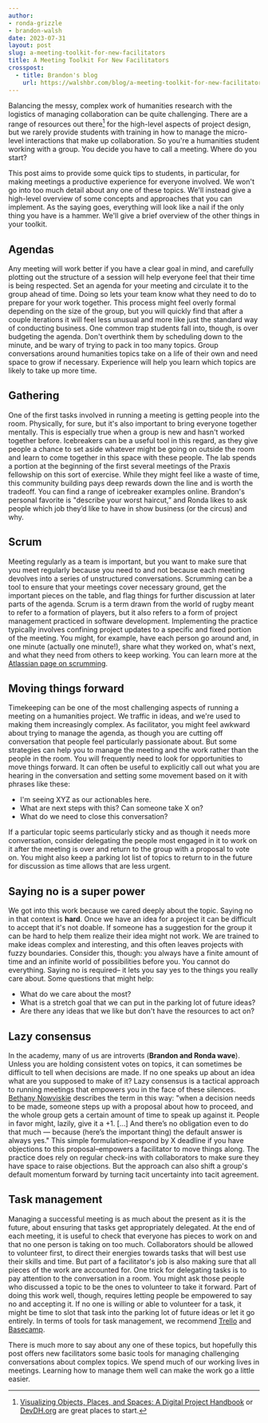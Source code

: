 ```yaml
---
author: 
- ronda-grizzle
- brandon-walsh
date: 2023-07-31
layout: post
slug: a-meeting-toolkit-for-new-facilitators
title: A Meeting Toolkit For New Facilitators
crosspost:
  - title: Brandon's blog
    url: https://walshbr.com/blog/a-meeting-toolkit-for-new-facilitators
---
```


Balancing the messy, complex work of humanities research with the logistics of managing collaboration can be quite challenging. There are a range of resources out there[^1] for the high-level aspects of project design, but we rarely provide students with training in how to manage the micro-level interactions that make up collaboration. So you're a humanities student working with a group. You decide you have to call a meeting. Where do you start?

This post aims to provide some quick tips to students, in particular, for making meetings a productive experience for everyone involved. We won't go into too much detail about any one of these topics. We'll instead give a high-level overview of some concepts and approaches that you can implement. As the saying goes, everything will look like a nail if the only thing you have is a hammer. We'll give a brief overview of the other things in your toolkit. 

## Agendas

Any meeting will work better if you have a clear goal in mind, and carefully plotting out the structure of a session will help everyone feel that their time is being respected. Set an agenda for your meeting and circulate it to the group ahead of time. Doing so lets your team know what they need to do to prepare for your work together. This process might feel overly formal depending on the size of the group, but you will quickly find that after a couple iterations it will feel less unusual and more like just the standard way of conducting business. One common trap students fall into, though, is over budgeting the agenda. Don't overthink them by scheduling down to the minute, and be wary of trying to pack in too many topics. Group conversations around humanities topics take on a life of their own and need space to grow if necessary. Experience will help you learn which topics are likely to take up more time. 

## Gathering

One of the first tasks involved in running a meeting is getting people into the room. Physically, for sure, but it's also important to bring everyone together mentally. This is especially true when a group is new and hasn't worked together before. Icebreakers can be a useful tool in this regard, as they give people a chance to set aside whatever might be going on outside the room and learn to come together in this space with these people. The lab spends a portion at the beginning of the first several meetings of the Praxis fellowship on this sort of exercise. While they might feel like a waste of time, this community building pays deep rewards down the line and is worth the tradeoff. You can find a range of icebreaker examples online. Brandon's personal favorite is "describe your worst haircut,” and Ronda likes to ask people which job they’d like to have in show business (or the circus) and why.

## Scrum

Meeting regularly as a team is important, but you want to make sure that you meet regularly because you need to and not because each meeting devolves into a series of unstructured conversations. Scrumming can be a tool to ensure that your meetings cover necessary ground, get the important pieces on the table, and flag things for further discussion at later parts of the agenda. Scrum is a term drawn from the world of rugby meant to refer to a formation of players, but it also refers to a form of project management practiced in software development. Implementing the practice typically involves confining project updates to a specific and fixed portion of the meeting. You might, for example, have each person go around and, in one minute (actually one minute!), share what they worked on, what's next, and what they need from others to keep working. You can learn more at the [Atlassian page on scrumming](https://www.atlassian.com/agile/scrum).

## Moving things forward 

Timekeeping can be one of the most challenging aspects of running a meeting on a humanities project. We traffic in ideas, and we're used to making them increasingly complex. As facilitator, you might feel awkward about trying to manage the agenda, as though you are cutting off conversation that people feel particularly passionate about. But some strategies can help you to manage the meeting and the work rather than the people in the room. You will frequently need to look for opportunities to move things forward. It can often be useful to explicitly call out what you are hearing in the conversation and setting some movement based on it with phrases like these: 

* I'm seeing XYZ as our actionables here.
* What are next steps with this? Can someone take X on?
* What do we need to close this conversation?

If a particular topic seems particularly sticky and as though it needs more conversation, consider delegating the people most engaged in it to work on it after the meeting is over and return to the group with a proposal to vote on. You might also keep a parking lot list of topics to return to in the future for discussion as time allows that are less urgent. 

## Saying no is a super power

We got into this work because we cared deeply about the topic. Saying no in that context is **hard**. Once we have an idea for a project it can be difficult to accept that it's not doable. If someone has a suggestion for the group it can be hard to help them realize their idea might not work. We are trained to make ideas complex and interesting, and this often leaves projects with fuzzy boundaries. Consider this, though: you always have a finite amount of time and an infinite world of possibilities before you. You cannot do everything. Saying no is required– it lets you say yes to the things you really care about. Some questions that might help:

* What do we care about the most?
* What is a stretch goal that we can put in the parking lot of future ideas?
* Are there any ideas that we like but don't have the resources to act on?

## Lazy consensus

In the academy, many of us are introverts (**Brandon and Ronda wave**). Unless you are holding consistent votes on topics, it can sometimes be difficult to tell when decisions are made. If no one speaks up about an idea what are you supposed to make of it? Lazy consensus is a tactical approach to running meetings that empowers you in the face of these silences. [Bethany Nowviskie](https://nowviskie.org/2012/lazy-consensus/) describes the term in this way: "when a decision needs to be made, someone steps up with a proposal about how to proceed, and the whole group gets a certain amount of time to speak up against it. People in favor might, lazily, give it a +1. […] And there’s no obligation even to do that much — because (here’s the important thing) the default answer is always yes." This simple formulation–respond by X deadline if you have objections to this proposal–empowers a facilitator to move things along. The practice does rely on regular check-ins with collaborators to make sure they have space to raise objections. But the approach can also shift a group's default momentum forward by turning tacit uncertainty into tacit agreement.

## Task management

Managing a successful meeting is as much about the present as it is the future, about ensuring that tasks get appropriately delegated. At the end of each meeting, it is useful to check that everyone has pieces to work on and that no one person is taking on too much. Collaborators should be allowed to volunteer first, to direct their energies towards tasks that will best use their skills and time. But part of a facilitator's job is also making sure that all pieces of the work are accounted for. One trick for delegating tasks is to pay attention to the conversation in a room. You might ask those people who discussed a topic to be the ones to volunteer to take it forward. Part of doing this work well, though, requires letting people be empowered to say no and accepting it. If no one is willing or able to volunteer for a task, it might be time to slot that task into the parking lot of future ideas or let it go entirely. In terms of tools for task management, we recommend [Trello](​​https://trello.com/) and [Basecamp](https://basecamp.com/).

There is much more to say about any one of these topics, but hopefully this post offers new facilitators some basic tools for managing challenging conversations about complex topics. We spend much of our working lives in meetings. Learning how to manage them well can make the work go a little easier.


[^1]: [Visualizing Objects, Places, and Spaces: A Digital Project Handbook](https://handbook.pubpub.org/) or [DevDH.org](https://devdh.org/) are great places to start.
